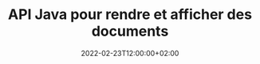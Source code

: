 ---
############################# Static ############################
layout: "product"
date: 2022-02-23T12:00:00+02:00
draft: false

lang: fr
product: "Viewer"
product_tag: "viewer"
platform: "Java"
platform_tag: "java"

############################# Head ############################
head_title: "API Java Document Viewer pour PDF Word Excel HTML Images et e-mails"
head_description: "Visualiseur de documents Java et API de rendu de fichiers. Ajoutez une visionneuse PDF, une visionneuse Word, une visionneuse Excel, une visionneuse d'images, une visionneuse HTML, une visionneuse d'e-mails dans les applications Java."

############################# Header ############################
title: "API Java pour rendre et afficher des documents"
description: "Bibliothèque de visionneuse de documents pour développer des applications Java qui rendent, visualisent et manipulent de manière native des documents multiformats prenant en charge plus de 170 formats de fichiers."
button:
    enable: true
    icon: "fas fa-arrow-down"
    label: "Download Free Trial"
    link: "https://downloads.groupdocs.com/viewer/java"

############################# SubMenu ############################
submenu:
    enable: true
    
    left:
        img_alt: "GroupDocs.Viewer for Java"
        image: "https://www.groupdocs.cloud/templates/groupdocs/images/product-logos/groupdocs-viewer-java.png"
        product: "GroupDocs.Viewer"
        platform: "Java"

    middle:
        button:
            # button loop
            - link: "#overview"
              text: "Aperçu"

            # button loop
            - link: "#features"
              text: "Caractéristiques"

            # button loop
            - link: "#support"
              text: "Soutien"

            # button loop
            - link: "https://products.groupdocs.app/viewer/total"
              text: "Démo en direct"

            # button loop
            - link: "https://purchase.groupdocs.com/pricing/viewer/java"
              text: "Tarification"

    right:
        link_download: "https://releases.groupdocs.com/viewer/java/"
        link_learn: "https://docs.groupdocs.com/viewer/java/"
        link_buy: "https://purchase.groupdocs.com"

############################# Overview ############################
overview:
    enable: true
    content: |
      GroupDocs.Viewer pour Java combine un ensemble puissant d'API de visualisation de documents pour afficher des images et des formats de documents dans vos applications Java sans avoir à installer de logiciel supplémentaire. Il pixellise nativement les documents et les convertit en SVG+HTML+CSS pour améliorer la qualité de visualisation des documents tout en offrant une sortie haute fidélité en texte vrai. Utilisation de l'API de rendu de documents - visualisez rapidement des PDF, HTML, XML, Microsoft Office Word, des feuilles de calcul Excel, des présentations PowerPoint, des e-mails Outlook, des diagrammes Visio, des projets, des métafichiers, des images et divers autres formats de fichiers avec facilité et moins de risques de programmation. Il peut également afficher des fichiers protégés par mot de passe et permettre d'obtenir une représentation du document sous forme de HTML, d'image ou de PDF après le rendu. Notre bibliothèque de visionneuse de fichiers est assez personnalisable, car elle vous permet d'afficher l'intégralité du document ou de le rendre partiellement pour accélérer le processus. Grâce à l'API GroupDocs.Viewer pour Java, vous pouvez afficher des pages, une plage de cellules spécifique dans une feuille de calcul ou même restituer une couche de document individuelle dans des formats tels que PDF et CAO.  

      GroupDocs.Viewer pour l'API Java vous permet de rendre des documents avec/sans annotation ou commentaires pour les formats de fichiers pris en charge. Il vous permet également d'ajouter des répertoires de polices personnalisés et d'extraire des informations de base sur le document telles que FileType, Extension, Name, PageCount, etc.  

      GroupDocs.Viewer pour Java est compatible avec toutes les versions de Java et prend en charge les systèmes d'exploitation courants (Windows, Linux, macOS) capables d'exécuter l'environnement d'exécution Java.
    tabs:
      enable: true
      
      ## TAB ONE ##
      tab_one:
        description: |
          Voici un aperçu de GroupDocs.Viewer pour Java :
      
        right:
          enable: true
          icon: "fab fa-html5"
          title: "Aperçu"
          content: |
            * Afficher plus de 170 types de documents 
            * Obtenir HTML, Image, Version PDF 
            * Rotation et réorganisation 
            * Appliquer le filigrane 
            * Cache pour un processus rapide 
            * Ajouter des polices personnalisées 
            * Appliquer les normes d'encodage 
            * Gestionnaire de données d'entrée personnalisé 
            * Rendu avec suivi des modifications 
            * Rendu en HTML réactif 
            * Rendu des couches PDF et CAO 
            * Rendu des fichiers protégés 
      
      ## TAB TWO ##
      tab_two:
        description: |
          GroupDocs.Viewer pour Java prend en charge tous les formats de fichiers de documents courants, notamment : Microsoft Office, images, diagrammes et bien d'autres.

        left:
          enable: true
          table:
            # table loop
            - title: "Microsoft Office"
              content: |
                * **Word:** DOC, DOCX, DOCM, DOT, DOTX, DOTM, RTF, TXT
                * **Excel:** XLS, XLSX, XLSM, XLSB, XLTM, XLT, XLTM, XLTX, XLAM, SXC, SpreadsheetML
                * **PowerPoint:** PPT, PPTX, PPS, PPSX, PPSM, POT, POTM, POTX, PPTM
                * **Visio:** VSD, VDX, VSS, VSSX, VSX, VST, VSTX, VTX, VSDX, VDW, VSTM, VSSM, VSDM
                * **Project:** MPP, MPT, MPX
                * **Outlook:** MSG, EML, EMLX, PST, OST
                * **OneNote:** ONE

            # table loop
            - title: "Autres formats"
              content: |
                * **Fichiers de mise en page:** PDF, TEX, XPS, OXPS
                * **OpenDocument:** ODT, OTT, ODS, ODP, OTP, OTS, ODG, OTG, FODP, FODG
                * **Valeurs séparées par un délimiteur:** CSV, TSV
                * **la toile:** HTML, MHT, MHTML
                * **Metafile:** WMF, EMF, CGM, EMZ, WMZ
                * **PostScript:** PS, EPS
                * **Les archives:** ZIP, TAR, BZ2, GZ, RAR, RAR5
                * **Divers:** OBJ, EPUB, MOBI, DjVu, XML, VCF, VCARD, NUMBERS, NSF

        right:
          enable: true
          table:
            # table loop
            - title: "Images, graphiques et diagrammes"
              content: |
                * **Images:** BMP, GIF, JPG, PNG, TIFF, WebP, DNG, DIB
                * **Icône Windows:** ICO
                * **Image Vectorielle:** SVG, CDR, CMX, IGS, SVGZ
                * **Jpeg2000:** JP2, J2C, J2K, JPC, JPF, JPX, JPM
                * **Adobe Photoshop:** PSD, PSB
                * **Langage de commande de l'imprimante:** PCL
                * **Stéréo Lithographie (Impression 3D):** STL
                * **Classes de base de l'industrie:** IFC
                * **L'imagerie médicale:** DICOM
                * **Documents de traceur:** PLT, HPG
                * **Formats Web d'Autodesk Design:** DWF, DWG
                * **Dessin AutoCAD:** DWT, IFC, STL, CF2
                * **DGN basé sur ISFF (V7):** DGN

            # table loop
            - title: "Formats des langages de programmation"
              content: |
                * **Fichiers C/C++/C#:** C, CC, C# , CPP, CXX, CS, H, HH, M, MM
                * **Fichiers Java/JavaScript:** JAVA, JS, JSON, PROPERTIES
                * **Divers:** VB, PHP, SQL, PL, PY, PV, RB, RST, SASS, SCALA, SCM, SCRIPT, AS, AS3, ASM, BAT, CMAKE, CSS, DIFF, ERB, GROOVY, HAML, LESS, LOG, M, MAKE, MD, ML, MM, SH, SML, VIM, YAML

      ## TAB THREE ##
      tab_three:
        description: |
          GroupDocs.Viewer pour Java prend en charge les systèmes d'exploitation, frameworks et gestionnaires de packages suivants :
        
        left:
          enable: true
          table:
            # table loop
            - icon: "fab fa-windows"
              title: "Systèmes d'exploitation"
              content: |
                * Microsoft Windows Server 2003 et versions ultérieures 
                * Microsoft Windows XP et versions ultérieures 
                * Microsoft Windows 10 et 11 
                * Linux (Ubuntu, OpenSUSE, CentOS et autres) 
                * Mac OS X 

            # table loop
            - icon: "fas fa-code"
              title: "Cadres pris en charge"
              content: |
                * J2SE 8.0 (1.8) ou supérieur (par exemple Java 17) 

        right:
          enable: true
          table:
            # table loop
            - icon: "fas fa-cogs"
              title: "Environnements de développement"
              content: |
                * NetBeans
                * IntelliJ IDEA
                * Eclipse

            # table loop
            - icon: "fas fa-tools"
              title: "Outil d'automatisation de construction"
              content: |
                * Maven
                * Gradle

############################# Features ############################
features:
    enable: true
    title: "GroupDocs.Viewer pour les fonctionnalités Java"

    feature:
      # feature loop
      - icon: "fas fa-copy"
        content: "Visionneuse pour HTML, PDF, Images, Word, Excel et autres formats de documents"

      # feature loop
      - icon: "fas fa-eye"
        content: "Rendre les fichiers de dessins AutoCAD (DWG) au format SVG"

      # feature loop
      - icon: "fas fa-bolt"
        content: "Ajuster la couleur d'arrière-plan du fichier converti"
      
      # feature loop
      - icon: "fas fa-file-powerpoint"
        content: "Rasteriser et convertir des documents en SVG, HTML et CSS"

      # feature loop
      - icon: "fas fa-code"
        content: "Obtenez une représentation HTML, image ou PDF des documents grâce au rendu"

      # feature loop
      - icon: "fas fa-cloud"
        content: "Versions en cache des documents pour accélérer le temps de chargement"

      # feature loop
      - icon: "fas fa-remove-format"
        content: "Configurer les répertoires de polices personnalisés"

      # feature loop
      - icon: "fas fa-comment-slash"
        content: "Appliquer les normes d'encodage aux documents Word, Excel et e-mail"

      # feature loop
      - icon: "fas fa-location-arrow"
        content: "Rendre des documents à distance sur FTP ou Cloud Storage"

      # feature loop
      - icon: "fas fa-border-all"
        content: "Supprimer ou conserver les annotations et les commentaires pendant le rendu"

      # feature loop
      - icon: "fas fa-wrench"
        content: "Afficher les pages de document sous forme de pages HTML distinctes"

      # feature loop
      - icon: "fas fa-columns"
        content: "Rendre les diapositives et les pages masquées et appliquer la réorganisation des pages au document rendu"

      # feature loop
      - icon: "fas fa-file-word"
        content: "Rendre une plage de pages, des pages spécifiques ou toutes les pages en HTML"

      # feature loop
      - icon: "fas fa-envelope"
        content: "Afficher ou masquer les commentaires du document"

      # feature loop
      - icon: "fas fa-print"
        content: "Créer du code HTML réactif pour certains formats de document via le rendu"

      # feature loop
      - icon: "fas fa-file-archive"
        content: "Réduire la taille du fichier résultant du rendu HTML en excluant les polices"

      # feature loop
      - icon: "fas fa-lock"
        content: "Supprimer les commentaires, les espaces blancs supplémentaires, etc., pour réduire la sortie HTML et CSS"

      # feature loop
      - icon: "fas fa-file-code"
        content: "Utiliser les coordonnées du document source pour lire le texte contenu"
      
      # feature loop
      - icon: "fas fa-fill-drip"
        content: "Afficher/Masquer la bordure de cellule dans les feuilles Excel de la sortie rendue"

      # feature loop
      - icon: "fas fa-file-excel"
        content: "Rendre le nombre spécifique de lignes de chaque page dans une feuille Excel"

      # feature loop
      - icon: "fas fa-heading"
        content: "Modèle de rendu et toutes les mises en page non vides ou une mise en page particulière d'un fichier CAO"

      # feature loop
      - icon: "fas fa-project-diagram"
        content: "Rendre les éléments dans les fichiers de données Outlook (OST/PST) au format PDF"

      # feature loop
      - icon: "fas fa-cube"
        content: "Rendu en mosaïque ou rendu par coordonnées de documents CAO sous forme d'image, HTML ou PDF"

      # feature loop
      - icon: "fab fa-uncharted"
        content: "Définir des restrictions d'impression lors du rendu au format PDF"

    more_feature:
      # more_feature_loop
      - title: "API efficace et fiable pour la visualisation de documents"
        content: |
          L'API GroupDocs.Viewer for Java peut être utilisée pour visualiser, restituer et afficher des documents de plus de 150 formats de fichiers différents. Cela se fait de manière fiable et efficace tout en gardant intact le contenu ainsi que la structure du document. L'exemple suivant montre le niveau de facilité avec lequel l'API GroupDocs.Viewer pour Java restitue un fichier DOCX en tant que fichier image à l'aide de Java :

          ```java
          // Initialize Viewer
          Viewer viewer = new Viewer("invoice.docx");
          // Create view options
          PdfViewOptions viewOptions = new PdfViewOptions();
          // Convert file to PDF and check the output in the current directory
          viewer.view(viewOptions);
          ```
      # more_feature_loop
      - title: "Effectuer des transformations lors du rendu de documents"
        content: "L'API GroupDocs.Viewer pour Java vous offre diverses options de transformation à appliquer sur le document rendu pour une vue et un affichage plus personnalisés. Vous pouvez faire pivoter les pages en fournissant l'angle. Vous pouvez l'ordre des pages rendues. Appliquez un texte spécifique en tant que filigrane aux pages ou aux images rendues. Grâce à GroupDocs.Viewer pour l'API Java, vous avez également la possibilité d'ajouter des polices personnalisées au document en cours de rendu."

      # more_feature_loop
      - title: "Utilisation des pièces jointes aux e-mails"
        content: "L'API GroupDocs.Viewer pour Java vous permet de récupérer des pièces jointes spécifiques ou toutes les pièces jointes d'un e-mail. Une fois que vous avez obtenu les pièces jointes requises, vous pouvez convertir ces fichiers joints en images ou en HTML."

############################# Support ############################
support:
    enable: true

############################# Solutions ##########################
solutions:
    enable: true
    title: "GroupDocs.Viewer propose des API de visualisation de documents pour d'autres environnements de développement populaires"

    solution:
        # solution loop
        - img_alt: "GroupDocs.Viewer for .NET"
          image: "https://www.groupdocs.cloud/templates/groupdocs/images/product-logos/groupdocs-viewer-net.png"
          product: "GroupDocs.Viewer"
          platform: ".NET"
          link: "/viewer/net/"

############################# Back to top ##########################
back_to_top:
  enable: true
---